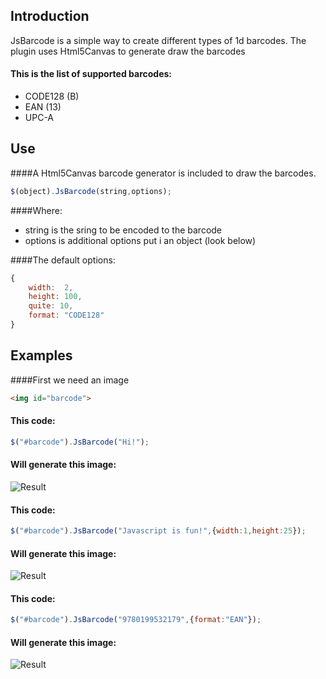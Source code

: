 Introduction
----
JsBarcode is a simple way to create different types of 1d barcodes.
The plugin uses Html5Canvas to generate draw the barcodes

#### This is the list of supported barcodes:
*  CODE128 (B)
*  EAN (13)
*  UPC-A

Use
----
####A Html5Canvas barcode generator is included to draw the barcodes.
````javascript
$(object).JsBarcode(string,options);
````
####Where:
*  string is the sring to be encoded to the barcode
*  options is additional options put i an object (look below)

####The default options:
````javascript
{
	width:	2,
	height:	100,
	quite: 10,
	format:	"CODE128"
}
````


Examples
----

####First we need an image
````html
<img id="barcode">
````

#### This code:
````javascript
$("#barcode").JsBarcode("Hi!");
````

#### Will generate this image:
![Result](http://fleo.se/barcode/img/hi.png)



#### This code:
````javascript
$("#barcode").JsBarcode("Javascript is fun!",{width:1,height:25});
````
#### Will generate this image:
![Result](http://fleo.se/barcode/img/javascript.png)



#### This code:
````javascript
$("#barcode").JsBarcode("9780199532179",{format:"EAN"});
````
#### Will generate this image:
![Result](http://fleo.se/barcode/img/ean.png)